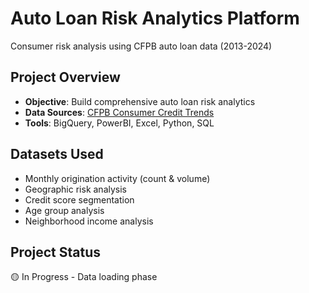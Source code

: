 # Auto Loan Risk Analytics Platform

Consumer risk analysis using CFPB auto loan data (2013-2024)

## Project Overview
- **Objective**: Build comprehensive auto loan risk analytics
- **Data Sources**: [CFPB Consumer Credit Trends](https://www.consumerfinance.gov/data-research/consumer-credit-trends/auto-loans/)
- **Tools**: BigQuery, PowerBI, Excel, Python, SQL

## Datasets Used
- Monthly origination activity (count & volume)
- Geographic risk analysis
- Credit score segmentation 
- Age group analysis
- Neighborhood income analysis

## Project Status
🟡 In Progress - Data loading phase

